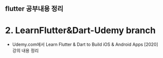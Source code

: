 ## flutter 공부내용 정리

# 2. LearnFlutter&Dart-Udemy branch

- Udemy.com에서 Learn Flutter & Dart to Build iOS & Android Apps [2020]강의 내용 정리

